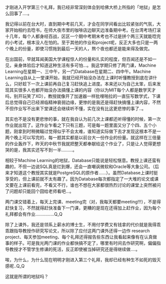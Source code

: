 才刚进入开学第三个礼拜，我已经非常深刻体会到哈佛大桥上所指的「地狱」是怎么回事了….。

我记得以前在台大时，直到期中考前几天，才会在同学间看出比较紧张的气氛，大家开始相约去唸书，在师大夜市里的咖啡店边聊天边准备期中考。在台湾考场打滚十几年，每个人都身经百战，区区一个期中考期末考也不过是拼个两三天就能唸完的小考试，根本没人在怕的。至于其他的作业和project呢，反正大多也只是一两个晚上的份量，即使习惯拖到最后一天的人，熬个夜也都还是能来得及做完。

在出国前，早就耳闻美国大学课程惊人的份量和扎实的程度，但百闻还是不如一见，亲身体验后才知道这种生活有多可怕…。我这学期只修了两门课，Machine Learning在星期一、三中午，另一门Database在星期二、四中午。Machine Learning自从上一堂课开始，我就已经开始没办法在上课时听懂教授到底在讲什么，只好趁下一次上课前再自己复习赶快追上进度。本来还以为自己太笨，后来发现其实很多人也都开始没办法搞懂上课的内容（你以为MIT每个人都是数学天才吗，别开玩笑了XD），教授就像开了加速器一样批哩啪拉的一直狂写数学式，下课后总觉得自己已经濒临精神衰弱边缘，更惨的是我还是得赶快搞懂上课内容，不然不但作业写不出来下堂课还会继续听不懂，实在没有比这更悲惨的事了..。

其实也不是没有更悲惨的事，就在我自认为前几次上课都还听得懂的时候，第一次作业就出现了。这作业乍看之下只有三题，可是每一题里面又分了个四、五个小题，刚拿到时稍微瞄过觉得似乎不会太难，谁知道实际做下去才发现这根本不是一两个晚上可以写完的，每一题其实都是以前台大一份作业的份量。就这样在三倍量的作业轰炸下，昨天的中秋节我就把整天都奉献给这个作业了，只是让人觉得更想哭的是，我其实还写不到一半………。

相较于Machine Learning的地狱，Database只能说是轻松惬意。教授上课还蛮有趣的，不但一边说SQL真是烂到爆，还会一直嘲讽微软和Oracle等大象公司。（后来才知道这个教授其实就是PostgreSQL的原作者……）。虽然Database上课时挺享受的，但上课前就不太有趣了。因为Database每次都指定了一大堆的论文或课文要在上课前看完，不看又不行，谁也不想在大家都很热烈讨论的课堂上突然被问了问题却只能回个囧给老师看吧…。

两门课交错着上，每天上完课、meeting完（对，我每天都要meeting!!!），不是得赶快复习，不然就得赶快准备下一门课，更糟的是现在还得加上赶作业，因为每个礼拜都会有作业……………Q_Q

除了上课外，我还是领系上薪水的博士生，不用付学费又有钱拿的代价就是我得乖乖跟指导教授作研究写论文，所以除了应付这两门课外还得一边作 research project、每天参加meeting、每个礼拜还得报告些东西让我看起来像有在认真做事的样子。可是我光两门课的作业都快搞不定了，哪里有时间去作研究啊，偏偏指导教授才不管学生修课的死活，反正即使被当掉研究还是得继续做….。

唉，为什么，为什么现在明明才刚进入第三个礼拜，我却已经有种生不如死的毁灭感呢..Q_Q

这就是所谓的地狱吗？